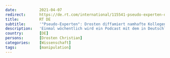 ```yaml
---
date:          2021-04-07
redirect:      https://de.rt.com/international/115541-pseudo-experten-drosten-diffamiert-namhafte/
title:         RT DE
subtitle:      '"Pseudo-Experten": Drosten diffamiert namhafte Kollegen von Harvard, Oxford und Stanford'
description:   'Einmal wöchentlich wird ein Podcast mit dem in Deutschland sehr bekannten Virologen Christian Drosten veröffentlicht. Diesmal nahm er sich die Wissenschaftler der sogenannten Great-Barrington-Erklärung zur Brust. Laut dem Virologen handele es sich bei den renommierten Kollegen um "Pseudo-Experten".'
country:       [DE]
persons:       [Drosten Christian]
categories:    [Wissenschaft]
tags:          [manipulation]
---
```

